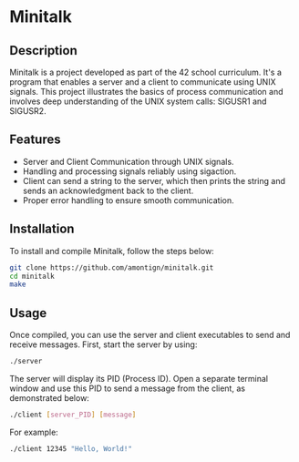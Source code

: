 # Minitalk

## Description

Minitalk is a project developed as part of the 42 school curriculum. It's a program that enables a server and a client to communicate using UNIX signals. This project illustrates the basics of process communication and involves deep understanding of the UNIX system calls: SIGUSR1 and SIGUSR2.

## Features

- Server and Client Communication through UNIX signals.
- Handling and processing signals reliably using sigaction.
- Client can send a string to the server, which then prints the string and sends an acknowledgment back to the client.
- Proper error handling to ensure smooth communication.

## Installation

To install and compile Minitalk, follow the steps below:

```sh
git clone https://github.com/amontign/minitalk.git
cd minitalk
make
```

## Usage

Once compiled, you can use the server and client executables to send and receive messages. First, start the server by using:

```sh
./server
```

The server will display its PID (Process ID). Open a separate terminal window and use this PID to send a message from the client, as demonstrated below:

```sh
./client [server_PID] [message]
```

For example:

```sh
./client 12345 "Hello, World!"
```
